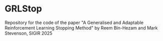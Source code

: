 # GRLStop

Repository for the code of the paper "A Generalised and Adaptable Reinforcement Learning Stopping Method" by Reem Bin-Hezam and Mark Stevenson, SIGIR 2025
